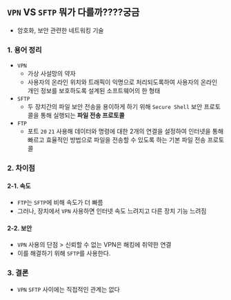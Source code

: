 ## `VPN` VS `SFTP` 뭐가 다를까????궁금
- 암호화, 보안 관련한 네트워킹 기술

### 1. 용어 정리
- `VPN`
  - 가상 사설망의 약자
  - 사용자의 온라인 위치와 트래픽이 익명으로 처리되도록하여 사용자의 온라인 개인 정보를 보호하도록 설계된 소프트웨어의 한 형태
- `SFTP`
  - 두 장치간의 파일 보안 전송을 용이하게 하기 위해 `Secure Shell` 보안 프로토콜을 통해 실행되는 __파일 전송 프로토콜__
- `FTP`
  - 포트 `20` `21` 사용해 데이터와 명령에 대한 2개의 연결을 설정하여 인터넷을 통해 빠르고 효율적인 방법으로 파일을 전송할 수 있도록 하는 기본 파일 전송 프로토콜

### 2. 차이점
#### 2-1. 속도
- `FTP`는 `SFTP`에 비해 속도가 더 빠름
- 그러나, 장치에서 `VPN` 사용하면 인터넷 속도 느려지고 다른 장치 기능 느려짐
#### 2-2. 보안
- `VPN` 사용의 단점 > 신뢰할 수 없는 VPN은 해킹에 취약한 연결
- 이를 해결하기 위해 `SFTP`를 사용한다.

### 3. 결론
- `VPN` `SFTP` 사이에는 직접적인 관계는 없다
